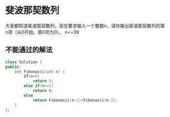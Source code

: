 # 斐波那契数列

大家都知道斐波那契数列，现在要求输入一个整数n，请你输出斐波那契数列的第n项（从0开始，第0项为0）。
n<=39

## 不能通过的解法

```cpp
class Solution {
public:
    int Fibonacci(int n) {
        if(n<0)
            return 0;
        else if(n<=1)
            return n;
        else
            return Fibonacci(n-1)+Fibonacci(n-2);
    }
};
```
